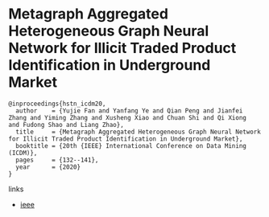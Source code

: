 # Metagraph Aggregated Heterogeneous Graph Neural Network for Illicit Traded Product Identification in Underground Market

```
@inproceedings{hstn_icdm20,
  author    = {Yujie Fan and Yanfang Ye and Qian Peng and Jianfei Zhang and Yiming Zhang and Xusheng Xiao and Chuan Shi and Qi Xiong  and Fudong Shao and Liang Zhao},
  title     = {Metagraph Aggregated Heterogeneous Graph Neural Network for Illicit Traded Product Identification in Underground Market},
  booktitle = {20th {IEEE} International Conference on Data Mining (ICDM)},
  pages     = {132--141},
  year      = {2020}
}
```

links
- [ieee](https://ieeexplore.ieee.org/document/9338341)
